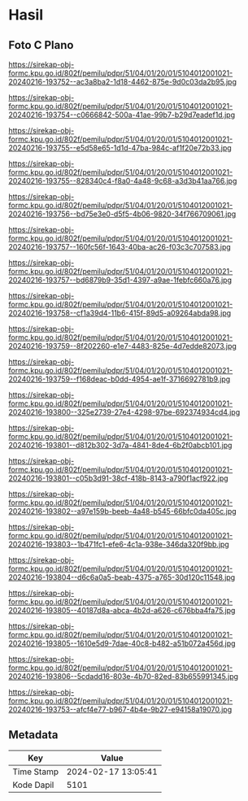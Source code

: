 # Hasil

## Foto C Plano

https://sirekap-obj-formc.kpu.go.id/802f/pemilu/pdpr/51/04/01/20/01/5104012001021-20240216-193752--ac3a8ba2-1d18-4462-875e-9d0c03da2b95.jpg

https://sirekap-obj-formc.kpu.go.id/802f/pemilu/pdpr/51/04/01/20/01/5104012001021-20240216-193754--c0666842-500a-41ae-99b7-b29d7eadef1d.jpg

https://sirekap-obj-formc.kpu.go.id/802f/pemilu/pdpr/51/04/01/20/01/5104012001021-20240216-193755--e5d58e65-1d1d-47ba-984c-af1f20e72b33.jpg

https://sirekap-obj-formc.kpu.go.id/802f/pemilu/pdpr/51/04/01/20/01/5104012001021-20240216-193755--828340c4-f8a0-4a48-9c68-a3d3b41aa766.jpg

https://sirekap-obj-formc.kpu.go.id/802f/pemilu/pdpr/51/04/01/20/01/5104012001021-20240216-193756--bd75e3e0-d5f5-4b06-9820-34f766709061.jpg

https://sirekap-obj-formc.kpu.go.id/802f/pemilu/pdpr/51/04/01/20/01/5104012001021-20240216-193757--160fc56f-1643-40ba-ac26-f03c3c707583.jpg

https://sirekap-obj-formc.kpu.go.id/802f/pemilu/pdpr/51/04/01/20/01/5104012001021-20240216-193757--bd6879b9-35d1-4397-a9ae-1febfc660a76.jpg

https://sirekap-obj-formc.kpu.go.id/802f/pemilu/pdpr/51/04/01/20/01/5104012001021-20240216-193758--cf1a39d4-11b6-415f-89d5-a09264abda98.jpg

https://sirekap-obj-formc.kpu.go.id/802f/pemilu/pdpr/51/04/01/20/01/5104012001021-20240216-193759--8f202260-e1e7-4483-825e-4d7edde82073.jpg

https://sirekap-obj-formc.kpu.go.id/802f/pemilu/pdpr/51/04/01/20/01/5104012001021-20240216-193759--f168deac-b0dd-4954-ae1f-3716692781b9.jpg

https://sirekap-obj-formc.kpu.go.id/802f/pemilu/pdpr/51/04/01/20/01/5104012001021-20240216-193800--325e2739-27e4-4298-97be-692374934cd4.jpg

https://sirekap-obj-formc.kpu.go.id/802f/pemilu/pdpr/51/04/01/20/01/5104012001021-20240216-193801--d812b302-3d7a-4841-8de4-6b2f0abcb101.jpg

https://sirekap-obj-formc.kpu.go.id/802f/pemilu/pdpr/51/04/01/20/01/5104012001021-20240216-193801--c05b3d91-38cf-418b-8143-a790f1acf922.jpg

https://sirekap-obj-formc.kpu.go.id/802f/pemilu/pdpr/51/04/01/20/01/5104012001021-20240216-193802--a97e159b-beeb-4a48-b545-66bfc0da405c.jpg

https://sirekap-obj-formc.kpu.go.id/802f/pemilu/pdpr/51/04/01/20/01/5104012001021-20240216-193803--1b471fc1-efe6-4c1a-938e-346da320f9bb.jpg

https://sirekap-obj-formc.kpu.go.id/802f/pemilu/pdpr/51/04/01/20/01/5104012001021-20240216-193804--d6c6a0a5-beab-4375-a765-30d120c11548.jpg

https://sirekap-obj-formc.kpu.go.id/802f/pemilu/pdpr/51/04/01/20/01/5104012001021-20240216-193805--40187d8a-abca-4b2d-a626-c676bba4fa75.jpg

https://sirekap-obj-formc.kpu.go.id/802f/pemilu/pdpr/51/04/01/20/01/5104012001021-20240216-193805--1610e5d9-7dae-40c8-b482-a51b072a456d.jpg

https://sirekap-obj-formc.kpu.go.id/802f/pemilu/pdpr/51/04/01/20/01/5104012001021-20240216-193806--5cdadd16-803e-4b70-82ed-83b655991345.jpg

https://sirekap-obj-formc.kpu.go.id/802f/pemilu/pdpr/51/04/01/20/01/5104012001021-20240216-193753--afcf4e77-b967-4b4e-9b27-e94158a19070.jpg


## Metadata

| Key        | Value               |
| ---------- | ------------------- |
| Time Stamp | 2024-02-17 13:05:41 |
| Kode Dapil | 5101                |



